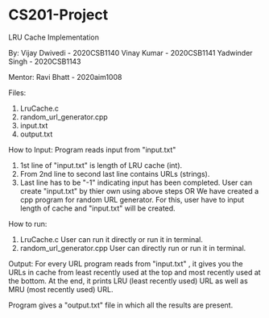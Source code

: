 # CS201-Project
LRU Cache Implementation

By:
Vijay Dwivedi     -     2020CSB1140
Vinay Kumar       -     2020CSB1141
Yadwinder Singh   -     2020CSB1143

Mentor:
Ravi Bhatt        -     2020aim1008

Files:
1) LruCache.c 
2) random_url_generator.cpp
3) input.txt
4) output.txt

How to Input:
Program reads input from "input.txt"
  1) 1st line of "input.txt" is length of LRU cache (int).
  2) From 2nd line to second last line contains URLs (strings).
  3) Last line has to be "-1" indicating input has been completed.
User can create "input.txt" by thier own using above steps
              OR
We have created a cpp program for random URL generator. For this, user have to input length of cache and "input.txt" will be created.

How to run:
1) LruCache.c 
      User can run it directly or run it in terminal.
2) random_url_generator.cpp
      User can directly run or run it in terminal.

Output:
For every URL program reads from "input.txt" , it gives you the URLs in cache from least recently used at the top and
most recently used at the bottom.
At the end, it prints LRU (least recently used) URL as well as MRU (most recently used) URL.

Program gives a "output.txt" file in which all the results are present.



      
